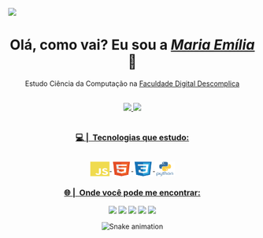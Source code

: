 ![](https://komarev.com/ghpvc/?username=lellismaria&color=006bed)

<div>
  <h1 align="center">Olá, como vai? Eu sou a <a href="https://www.linkedin.com/in/lellismaria/"><i>Maria Emília</i></a> 👋</h1>
  <p align="center">Estudo Ciência da Computação na <a href="https://descomplica.com.br/faculdade/">Faculdade Digital Descomplica</a> 
</div>

<div align="center" valign="top"><br>
  <a href="https://github.com/lellismaria">
  <img height="160em" src="https://github-readme-stats.vercel.app/api?username=lellismaria&show_icons=true&theme=github_dark&include_all_commits=true&count_private=true"/>
  <img height="160em" src="https://github-readme-stats.vercel.app/api/top-langs/?username=lellismaria&layout=compact&langs_count=7&theme=github_dark"/>
</div>
<br/>

<div align="center">
<h3> 💻 | &nbsp;Tecnologias que estudo: </h3>

<div align="center" valign="top"><br>
  <img align="center" alt="Js" height="30" width="40" src="https://raw.githubusercontent.com/devicons/devicon/master/icons/javascript/javascript-plain.svg">
  <img align="center" alt="HTML" height="30" width="40" src="https://raw.githubusercontent.com/devicons/devicon/master/icons/html5/html5-original.svg">
  <img align="center" alt="CSS" height="30" width="40" src="https://raw.githubusercontent.com/devicons/devicon/master/icons/css3/css3-original.svg">
  <img align="center" alt="Python" height="30" width="40" src="https://raw.githubusercontent.com/devicons/devicon/1119b9f84c0290e0f0b38982099a2bd027a48bf1/icons/python/python-original-wordmark.svg">
  
</div>

<h3> 🌐 | &nbsp;Onde você pode me encontrar: </h3> 

<div> 
  <a href="https://www.youtube.com/channel/UC-5VWl-47IcMx20wd7uer_g" target="_blank"><img src="https://img.shields.io/badge/YouTube-FF0000?style=for-the-badge&logo=youtube&logoColor=white" target="_blank"></a>
  <a href="https://instagram.com/lelismaaria" target="_blank"><img src="https://img.shields.io/badge/-Instagram-%23E4405F?style=for-the-badge&logo=instagram&logoColor=white" target="_blank"></a>
 	<a href="https://www.twitch.tv/sk4iis" target="_blank"><img src="https://img.shields.io/badge/Twitch-9146FF?style=for-the-badge&logo=twitch&logoColor=white" target="_blank"></a>
  <a href = "mailto:meslellis@gmail.com"><img src="https://img.shields.io/badge/-Gmail-%23333?style=for-the-badge&logo=gmail&logoColor=white" target="_blank"></a>
  <a href="https://www.linkedin.com/in/lellismaria" target="_blank"><img src="https://img.shields.io/badge/-LinkedIn-%230077B5?style=for-the-badge&logo=linkedin&logoColor=white" target="_blank"></a> 
</div>

<div align="center">
  
  ![Snake animation](https://github.com/danielbped/danielbped/blob/output/github-contribution-grid-snake.svg)
  
</div>
